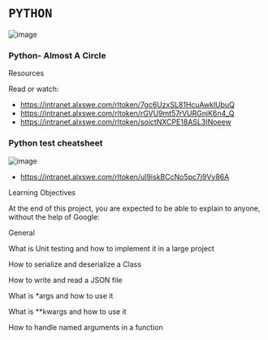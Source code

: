 # `PYTHON`

![image](https://github.com/Joseph-Chukwudiegwu/alx-higher_level_programming/assets/117829502/7f57b80d-5280-4e7b-b78f-f87413060860)


### Python- Almost A Circle

Resources

Read or watch:

- https://intranet.alxswe.com/rltoken/7gc6UzxSL81HcuAwklUbuQ
- https://intranet.alxswe.com/rltoken/rGVU9mt57rVURGnjK6n4_Q
- https://intranet.alxswe.com/rltoken/soictNXCPE18ASL3INoeew

### Python test cheatsheet

![image](https://github.com/Joseph-Chukwudiegwu/alx-higher_level_programming/assets/117829502/41669c50-f83c-4971-ae24-3c4fd1375832)

- https://intranet.alxswe.com/rltoken/uI9iskBCcNo5pc7j9Vy86A

Learning Objectives

At the end of this project, you are expected to be able to explain to anyone, without the help of Google:



General

What is Unit testing and how to implement it in a large project

How to serialize and deserialize a Class

How to write and read a JSON file

What is *args and how to use it

What is **kwargs and how to use it

How to handle named arguments in a function
